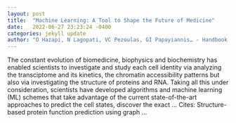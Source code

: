 ```yaml
---
layout: post
title:  "Machine Learning: A Tool to Shape the Future of Medicine"
date:   2022-06-27 23:23:24 -0400
categories: jekyll update
author: "O Hazapi, N Lagopati, VC Pezoulas, GI Papayiannis… - Handbook of Machine …, 2022"
---
```

The constant evolution of biomedicine, biophysics and biochemistry has enabled scientists to investigate and study each cell identity via analyzing the transciptome and its kinetics, the chromatin accessibility patterns but also via investigating the structure of proteins and RNA. Taking all this under consideration, scientists have developed algorithms and machine learning (ML) schemes that take advantage of the current state-of-the-art approaches to predict the cell states, discover the exact …
Cites: ‪Structure-based protein function prediction using graph …‬  